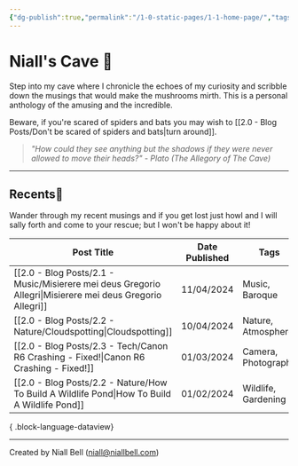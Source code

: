 ```yaml
---
{"dg-publish":true,"permalink":"/1-0-static-pages/1-1-home-page/","tags":["gardenEntry"],"created":"2024-04-07T21:59:11.083+01:00","updated":"2024-04-10T14:19:50.273+01:00"}
---
```


# Niall's Cave 🦇

Step into my cave where I chronicle the echoes of my curiosity and scribble down the musings that would make the mushrooms mirth. This is a personal anthology of the amusing and the incredible.

Beware, if you're scared of spiders and bats you may wish to [[2.0 - Blog Posts/Don't be scared of spiders and bats\|turn around]].

> *"How could they see anything but the shadows if they were never allowed to move their heads?"* - *Plato (The Allegory of The Cave)*

---
## Recents📝

Wander through my recent musings and if you get lost just howl and I will sally forth and come to your rescue; but I won't be happy about it!

| Post Title                                                                                                   | Date Published | Tags                |
| ------------------------------------------------------------------------------------------------------------ | -------------- | ------------------- |
| [[2.0 - Blog Posts/2.1 - Music/Misierere mei deus Gregorio Allegri\|Misierere mei deus Gregorio Allegri]] | 11/04/2024     | Music, Baroque      |
| [[2.0 - Blog Posts/2.2 - Nature/Cloudspotting\|Cloudspotting]]                                            | 10/04/2024     | Nature, Atmosphere  |
| [[2.0 - Blog Posts/2.3 - Tech/Canon R6 Crashing - Fixed!\|Canon R6 Crashing - Fixed!]]                    | 01/03/2024     | Camera, Photography |
| [[2.0 - Blog Posts/2.2 - Nature/How To Build A Wildlife Pond\|How To Build A Wildlife Pond]]              | 01/02/2024     | Wildlife, Gardening |

{ .block-language-dataview}


---
Created by Niall Bell (niall@niallbell.com)